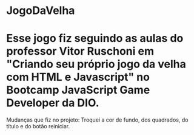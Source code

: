 # JogoDaVelha
# Esse jogo fiz seguindo as aulas do professor Vitor Ruschoni em "Criando seu próprio jogo da velha com HTML e Javascript" no Bootcamp JavaScript Game Developer da DIO.
Mudanças que fiz no projeto: Troquei a cor de fundo, dos quadrados, do título e do botão reiniciar.
